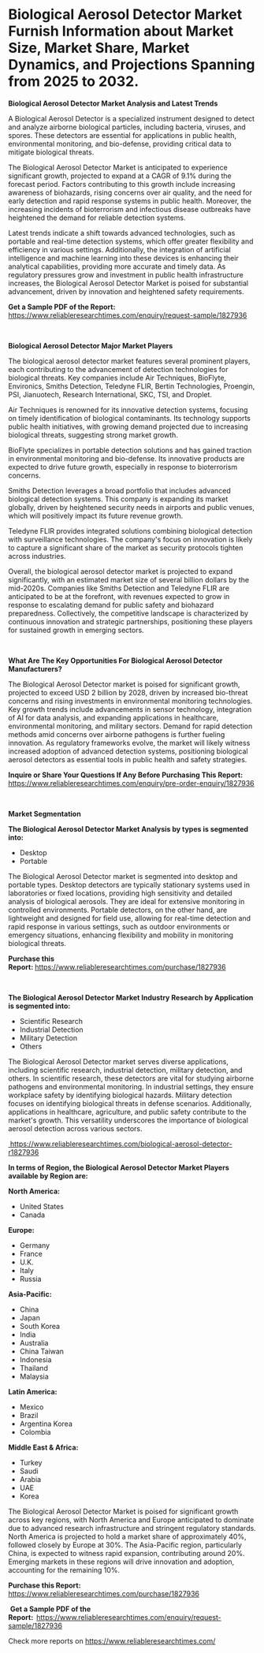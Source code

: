 <p><h1>Biological Aerosol Detector Market Furnish Information about Market Size, Market Share, Market Dynamics, and Projections Spanning from 2025 to 2032.</h1></p><p><strong>Biological Aerosol Detector Market Analysis and Latest Trends</strong></p>
<p><p>A Biological Aerosol Detector is a specialized instrument designed to detect and analyze airborne biological particles, including bacteria, viruses, and spores. These detectors are essential for applications in public health, environmental monitoring, and bio-defense, providing critical data to mitigate biological threats.</p><p>The Biological Aerosol Detector Market is anticipated to experience significant growth, projected to expand at a CAGR of 9.1% during the forecast period. Factors contributing to this growth include increasing awareness of biohazards, rising concerns over air quality, and the need for early detection and rapid response systems in public health. Moreover, the increasing incidents of bioterrorism and infectious disease outbreaks have heightened the demand for reliable detection systems.</p><p>Latest trends indicate a shift towards advanced technologies, such as portable and real-time detection systems, which offer greater flexibility and efficiency in various settings. Additionally, the integration of artificial intelligence and machine learning into these devices is enhancing their analytical capabilities, providing more accurate and timely data. As regulatory pressures grow and investment in public health infrastructure increases, the Biological Aerosol Detector Market is poised for substantial advancement, driven by innovation and heightened safety requirements.</p></p>
<p><strong>Get a Sample PDF of the Report:&nbsp;</strong> <a href="https://www.reliableresearchtimes.com/enquiry/request-sample/1827936?utm_campaign=2006&utm_medium=2&utm_source=Github&utm_content=ia&utm_term=28022025&utm_id=biological-aerosol-detector">https://www.reliableresearchtimes.com/enquiry/request-sample/1827936</a></p>
<p>&nbsp;</p>
<p><strong>Biological Aerosol Detector Major Market Players</strong></p>
<p><p>The biological aerosol detector market features several prominent players, each contributing to the advancement of detection technologies for biological threats. Key companies include Air Techniques, BioFlyte, Environics, Smiths Detection, Teledyne FLIR, Bertin Technologies, Proengin, PSI, Jianuotech, Research International, SKC, TSI, and Droplet.</p><p>Air Techniques is renowned for its innovative detection systems, focusing on timely identification of biological contaminants. Its technology supports public health initiatives, with growing demand projected due to increasing biological threats, suggesting strong market growth.</p><p>BioFlyte specializes in portable detection solutions and has gained traction in environmental monitoring and bio-defense. Its innovative products are expected to drive future growth, especially in response to bioterrorism concerns.</p><p>Smiths Detection leverages a broad portfolio that includes advanced biological detection systems. This company is expanding its market globally, driven by heightened security needs in airports and public venues, which will positively impact its future revenue growth.</p><p>Teledyne FLIR provides integrated solutions combining biological detection with surveillance technologies. The company's focus on innovation is likely to capture a significant share of the market as security protocols tighten across industries.</p><p>Overall, the biological aerosol detector market is projected to expand significantly, with an estimated market size of several billion dollars by the mid-2020s. Companies like Smiths Detection and Teledyne FLIR are anticipated to be at the forefront, with revenues expected to grow in response to escalating demand for public safety and biohazard preparedness. Collectively, the competitive landscape is characterized by continuous innovation and strategic partnerships, positioning these players for sustained growth in emerging sectors.</p></p>
<p>&nbsp;</p>
<p><strong>What Are The Key Opportunities For Biological Aerosol Detector Manufacturers?</strong></p>
<p><p>The Biological Aerosol Detector market is poised for significant growth, projected to exceed USD 2 billion by 2028, driven by increased bio-threat concerns and rising investments in environmental monitoring technologies. Key growth trends include advancements in sensor technology, integration of AI for data analysis, and expanding applications in healthcare, environmental monitoring, and military sectors. Demand for rapid detection methods amid concerns over airborne pathogens is further fueling innovation. As regulatory frameworks evolve, the market will likely witness increased adoption of advanced detection systems, positioning biological aerosol detectors as essential tools in public health and safety strategies.</p></p>
<p><strong>Inquire or Share Your Questions If Any Before Purchasing This Report:</strong> <a href="https://www.reliableresearchtimes.com/enquiry/pre-order-enquiry/1827936?utm_campaign=2006&utm_medium=2&utm_source=Github&utm_content=ia&utm_term=28022025&utm_id=biological-aerosol-detector">https://www.reliableresearchtimes.com/enquiry/pre-order-enquiry/1827936</a></p>
<p>&nbsp;</p>
<p><strong>Market Segmentation</strong></p>
<p><strong>The Biological Aerosol Detector Market Analysis by types is segmented into:</strong></p>
<p><ul><li>Desktop</li><li>Portable</li></ul></p>
<p><p>The Biological Aerosol Detector market is segmented into desktop and portable types. Desktop detectors are typically stationary systems used in laboratories or fixed locations, providing high sensitivity and detailed analysis of biological aerosols. They are ideal for extensive monitoring in controlled environments. Portable detectors, on the other hand, are lightweight and designed for field use, allowing for real-time detection and rapid response in various settings, such as outdoor environments or emergency situations, enhancing flexibility and mobility in monitoring biological threats.</p></p>
<p><strong>Purchase this Report:&nbsp;</strong><a href="https://www.reliableresearchtimes.com/purchase/1827936?utm_campaign=2006&utm_medium=2&utm_source=Github&utm_content=ia&utm_term=28022025&utm_id=biological-aerosol-detector">https://www.reliableresearchtimes.com/purchase/1827936</a></p>
<p>&nbsp;</p>
<p><strong>The Biological Aerosol Detector Market Industry Research by Application is segmented into:</strong></p>
<p><ul><li>Scientific Research</li><li>Industrial Detection</li><li>Military Detection</li><li>Others</li></ul></p>
<p><p>The Biological Aerosol Detector market serves diverse applications, including scientific research, industrial detection, military detection, and others. In scientific research, these detectors are vital for studying airborne pathogens and environmental monitoring. In industrial settings, they ensure workplace safety by identifying biological hazards. Military detection focuses on identifying biological threats in defense scenarios. Additionally, applications in healthcare, agriculture, and public safety contribute to the market's growth. This versatility underscores the importance of biological aerosol detection across various sectors.</p></p>
<p><a href="https://www.reliableresearchtimes.com/biological-aerosol-detector-r1827936?utm_campaign=2006&utm_medium=2&utm_source=Github&utm_content=ia&utm_term=28022025&utm_id=biological-aerosol-detector">&nbsp;https://www.reliableresearchtimes.com/biological-aerosol-detector-r1827936</a></p>
<p><strong>In terms of Region, the Biological Aerosol Detector Market Players available by Region are:</strong></p>
<p>
    <p> <strong> North America: </strong>
        <ul>
            <li>United States</li>
            <li>Canada</li>
        </ul>
        </p> 
    <p> <strong> Europe: </strong>
        <ul>
            <li>Germany</li>
            <li>France</li>
            <li>U.K.</li>
            <li>Italy</li>
            <li>Russia</li>
        </ul>
        </p> 
    <p> <strong> Asia-Pacific: </strong>
        <ul>
            <li>China</li>
            <li>Japan</li>
            <li>South Korea</li>
            <li>India</li>
            <li>Australia</li>
            <li>China Taiwan</li>
            <li>Indonesia</li>
            <li>Thailand</li>
            <li>Malaysia</li>
        </ul>
        </p> 
    <p> <strong> Latin America: </strong>
        <ul>
            <li>Mexico</li>
            <li>Brazil</li>
            <li>Argentina Korea</li>
            <li>Colombia</li>
        </ul>
        </p> 
    <p> <strong> Middle East & Africa: </strong>
        <ul>
            <li>Turkey</li>
            <li>Saudi</li>
            <li>Arabia</li>
            <li>UAE</li>
            <li>Korea</li>
        </ul>
    </p>
    </p>
<p><p>The Biological Aerosol Detector Market is poised for significant growth across key regions, with North America and Europe anticipated to dominate due to advanced research infrastructure and stringent regulatory standards. North America is projected to hold a market share of approximately 40%, followed closely by Europe at 30%. The Asia-Pacific region, particularly China, is expected to witness rapid expansion, contributing around 20%. Emerging markets in these regions will drive innovation and adoption, accounting for the remaining 10%.</p></p>
<p><strong>Purchase this Report: </strong><a href="https://www.reliableresearchtimes.com/purchase/1827936?utm_campaign=2006&utm_medium=2&utm_source=Github&utm_content=ia&utm_term=28022025&utm_id=biological-aerosol-detector">https://www.reliableresearchtimes.com/purchase/1827936</a></p>
<p>&nbsp;<strong>Get a Sample PDF of the Report:&nbsp;&nbsp;</strong><a href="https://www.reliableresearchtimes.com/enquiry/request-sample/1827936?utm_campaign=2006&utm_medium=2&utm_source=Github&utm_content=ia&utm_term=28022025&utm_id=biological-aerosol-detector">https://www.reliableresearchtimes.com/enquiry/request-sample/1827936</a></p>
<p><strong></strong></p>
<p>Check more reports on <a href="https://www.reliableresearchtimes.com/?utm_campaign=2006&utm_medium=2&utm_source=Github&utm_content=ia&utm_term=28022025&utm_id=biological-aerosol-detector">https://www.reliableresearchtimes.com/</a></p>